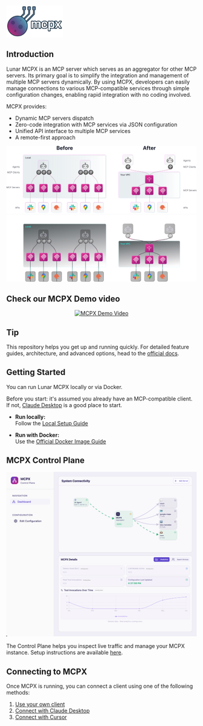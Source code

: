 <img src="./logo.png" width=150>


## Introduction

Lunar MCPX is an MCP server which serves as an aggregator for other MCP servers. Its primary goal is to simplify the integration and management of multiple MCP servers dynamically. By using MCPX, developers can easily manage connections to various MCP-compatible services through simple configuration changes, enabling rapid integration with no coding involved.

MCPX provides:

- Dynamic MCP servers dispatch
- Zero-code integration with MCP services via JSON configuration
- Unified API interface to multiple MCP services
- A remote-first approach

<div align="center">
<img src="mcpx-light.svg#gh-light-mode-only" />
<img src="mcpx-dark.svg#gh-dark-mode-only"  />

</div>

## Check our MCPX Demo video 
<div align="center">

[![MCPX Demo Video](https://img.youtube.com/vi/5I23SiOflaM/0.jpg)](https://www.youtube.com/watch?v=5I23SiOflaM)
</div>

## Tip
This repository helps you get up and running quickly. For detailed feature guides, architecture, and advanced options, head to the [official docs](https://docs.lunar.dev/next/mcpx/get_started).


## Getting Started

You can run Lunar MCPX locally or via Docker.

Before you start: it's assumed you already have an MCP-compatible client. If not, [Claude Desktop](https://modelcontextprotocol.io/quickstart/user) is a good place to start.

- **Run locally:**  
  Follow the [Local Setup Guide](https://docs.lunar.dev/mcpx/get_started_locally)

- **Run with Docker:**  
  Use the [Official Docker Image Guide](https://docs.lunar.dev/mcpx/get_started_with_docker)


## MCPX Control Plane

<div align="center">
<img src="control-plane.png" width=700 />
</div>
 

The Control Plane helps you inspect live traffic and manage your MCPX instance.
Setup instructions are available [here](https://docs.lunar.dev/mcpx/control_plane/).


## Connecting to MCPX
 
Once MCPX is running, you can connect a client using one of the following methods:

1. [Use your own client](https://docs.lunar.dev/mcpx/connect_with_your_client)
2. [Connect with Claude Desktop](https://docs.lunar.dev/mcpx/connect_with_claude)
3. [Connect with Cursor](https://docs.lunar.dev/mcpx/connect_with_cursor)